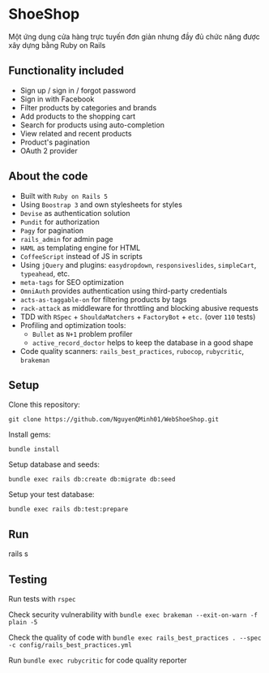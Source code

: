 
# ShoeShop

Một ứng dụng cửa hàng trực tuyến đơn giản nhưng đầy đủ chức năng được xây dựng bằng Ruby on Rails


## Functionality included

- Sign up / sign in / forgot password
- Sign in with Facebook
- Filter products by categories and brands
- Add products to the shopping cart
- Search for products using auto-completion
- View related and recent products
- Product's pagination
- OAuth 2 provider

## About the code

- Built with `Ruby on Rails 5`
- Using `Boostrap 3` and own stylesheets for styles
- `Devise` as authentication solution
- `Pundit` for authorization
- `Pagy` for pagination
- `rails_admin` for admin page
- `HAML` as templating engine for HTML
- `CoffeeScript` instead of JS in scripts
- Using `jQuery` and plugins: `easydropdown`, `responsiveslides`, `simpleCart`, `typeahead`, etc.
- `meta-tags` for SEO optimization
- `OmniAuth` provides authentication using third-party credentials
- `acts-as-taggable-on` for filtering products by tags
- `rack-attack` as middleware for throttling and blocking abusive requests
- TDD with `RSpec` + `ShouldaMatchers` + `FactoryBot` + `etc.` (over `110` tests)
- Profiling and optimization tools:
  - `Bullet` as `N+1` problem profiler
  - `active_record_doctor` helps to keep the database in a good shape
- Code quality scanners: `rails_best_practices`, `rubocop`, `rubycritic`, `brakeman`
## Setup

Clone this repository:

`git clone https://github.com/NguyenQMinh01/WebShoeShop.git`

Install gems:

`bundle install`

Setup database and seeds:

`bundle exec rails db:create db:migrate db:seed`

Setup your test database:

`bundle exec rails db:test:prepare`

## Run

rails s

## Testing

Run tests with `rspec`

Check security vulnerability with `bundle exec brakeman --exit-on-warn -f plain -5`

Check the quality of code with `bundle exec rails_best_practices . --spec -c config/rails_best_practices.yml`

Run `bundle exec rubycritic` for code quality reporter

